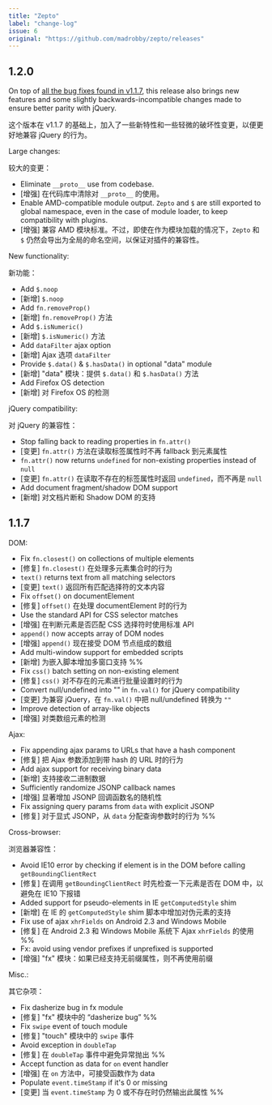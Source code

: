```yaml
---
title: "Zepto"
label: "change-log"
issue: 6
original: "https://github.com/madrobby/zepto/releases"
---
```


## 1.2.0

On top of [all the bug fixes found in v1.1.7](https://github.com/madrobby/zepto/releases/tag/v1.1.7), this release also brings new features and some slightly backwards-incompatible changes made to ensure better parity with jQuery.

这个版本在 v1.1.7 的基础上，加入了一些新特性和一些轻微的破坏性变更，以便更好地兼容 jQuery 的行为。

Large changes:

较大的变更：

* Eliminate `__proto__` use from codebase.
* [增强] 在代码库中清除对 `__proto__` 的使用。
* Enable AMD-compatible module output. `Zepto` and `$` are still exported to global namespace, even in the case of module loader, to keep compatibility with plugins.
* [增强] 兼容 AMD 模块标准。不过，即使在作为模块加载的情况下，`Zepto` 和 `$` 仍然会导出为全局的命名空间，以保证对插件的兼容性。

New functionality:

新功能：

* Add `$.noop`
* [新增] `$.noop`
* Add `fn.removeProp()`
* [新增] `fn.removeProp()` 方法
* Add `$.isNumeric()`
* [新增] `$.isNumeric()` 方法
* Add `dataFilter` ajax option
* [新增] Ajax 选项 `dataFilter`
* Provide `$.data()` & `$.hasData()` in optional "data" module
* [新增] "data" 模块：提供 `$.data()` 和 `$.hasData()` 方法
* Add Firefox OS detection
* [新增] 对 Firefox OS 的检测

jQuery compatibility:

对 jQuery 的兼容性：

* Stop falling back to reading properties in `fn.attr()`
* [变更] `fn.attr()` 方法在读取标签属性时不再 fallback 到元素属性
* `fn.attr()` now returns `undefined` for non-existing properties instead of `null`
* [变更] `fn.attr()` 在读取不存在的标签属性时返回 `undefined`，而不再是 `null`
* Add document fragment/shadow DOM support
* [新增] 对文档片断和 Shadow DOM 的支持


## 1.1.7

DOM:

* Fix `fn.closest()` on collections of multiple elements
* [修复] `fn.closest()` 在处理多元素集合时的行为
* `text()` returns text from all matching selectors
* [变更] `text()` 返回所有匹配选择符的文本内容
* Fix `offset()` on documentElement
* [修复] `offset()` 在处理 documentElement 时的行为
* Use the standard API for CSS selector matches
* [增强] 在判断元素是否匹配 CSS 选择符时使用标准 API
* `append()` now accepts array of DOM nodes
* [增强] `append()` 现在接受 DOM 节点组成的数组
* Add multi-window support for embedded scripts
* [新增] 为嵌入脚本增加多窗口支持 %%
* Fix `css()` batch setting on non-existing element
* [修复] `css()` 对不存在的元素进行批量设置时的行为
* Convert null/undefined into "" in `fn.val()` for jQuery compatibility
* [变更] 为兼容 jQuery，在 `fn.val()` 中把 null/undefined 转换为 `""`
* Improve detection of array-like objects
* [增强] 对类数组元素的检测

Ajax:

* Fix appending ajax params to URLs that have a hash component
* [修复] 把 Ajax 参数添加到带 hash 的 URL 时的行为
* Add ajax support for receiving binary data
* [新增] 支持接收二进制数据
* Sufficiently randomize JSONP callback names
* [增强] 显著增加 JSONP 回调函数名的随机性
* Fix assigning query params from `data` with explicit JSONP
* [修复] 对于显式 JSONP，从 `data` 分配查询参数时的行为 %%

Cross-browser:

浏览器兼容性：

* Avoid IE10 error by checking if element is in the DOM before calling `getBoundingClientRect`
* [修复] 在调用 `getBoundingClientRect` 时先检查一下元素是否在 DOM 中，以避免在 IE10 下报错
* Added support for pseudo-elements in IE `getComputedStyle` shim
* [新增] 在 IE 的 `getComputedStyle` shim 脚本中增加对伪元素的支持
* Fix use of ajax `xhrFields` on Android 2.3 and Windows Mobile
* [修复] 在 Android 2.3 和 Windows Mobile 系统下 Ajax `xhrFields` 的使用 %%
* Fx: avoid using vendor prefixes if unprefixed is supported
* [增强] "fx" 模块：如果已经支持无前缀属性，则不再使用前缀

Misc.:

其它杂项：

* Fix dasherize bug in fx module
* [修复] "fx" 模块中的 “dasherize bug” %%
* Fix `swipe` event of touch module
* [修复] "touch" 模块中的 `swipe` 事件
* Avoid exception in `doubleTap`
* [修复] 在 `doubleTap` 事件中避免异常抛出 %%
* Accept function as data for `on` event handler
* [增强] 在 `on` 方法中，可接受函数作为 data
* Populate `event.timeStamp` if it's 0 or missing
* [变更] 当 `event.timeStamp` 为 0 或不存在时仍然输出此属性 %%
